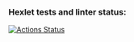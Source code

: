 ### Hexlet tests and linter status:
[![Actions Status](https://github.com/Muz4k/devops-for-programmers-project-lvl2/workflows/hexlet-check/badge.svg)](https://github.com/Muz4k/devops-for-programmers-project-lvl2/actions)